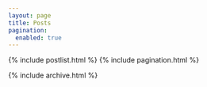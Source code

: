 ```yaml
---
layout: page
title: Posts
pagination:
  enabled: true
---
```


{% include postlist.html %}
{% include pagination.html %}

{% include archive.html %}